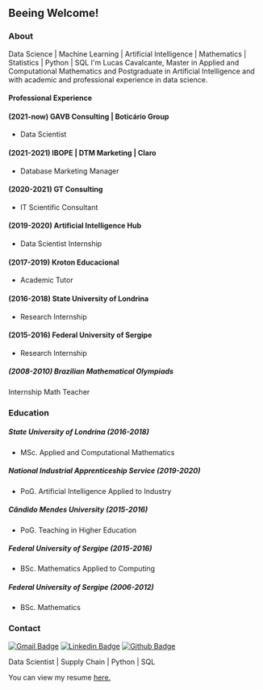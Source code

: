 ## Beeing Welcome!

### About
Data Science | Machine Learning | Artificial Intelligence | Mathematics | Statistics | Python | SQL
I'm Lucas Cavalcante, Master in Applied and Computational Mathematics and Postgraduate in Artificial Intelligence and with academic and professional experience in data science.

#### Professional Experience
#### (2021-now) GAVB Consulting | Boticário Group
- Data Scientist

#### (2021-2021) IBOPE | DTM Marketing | Claro
- Database Marketing Manager

#### (2020-2021) GT Consulting
- IT Scientific Consultant

#### (2019-2020) Artificial Intelligence Hub
- Data Scientist Internship

#### (2017-2019) Kroton Educacional
- Academic Tutor

#### (2016-2018) State University of Londrina
- Research Internship

#### (2015-2016) Federal University of Sergipe
- Research Internship

##### (2008-2010) Brazilian Mathematical Olympiads
Internship Math Teacher

### Education
##### State University of Londrina (2016-2018)
- MSc. Applied and Computational Mathematics

##### National Industrial Apprenticeship Service (2019-2020)
- PoG. Artificial Intelligence Applied to Industry

##### Cândido Mendes University (2015-2016)
- PoG. Teaching in Higher Education

##### Federal University of Sergipe (2015-2016)
- BSc. Mathematics Applied to Computing

##### Federal University of Sergipe (2006-2012)
- BSc. Mathematics

<!-- You can use the [editor on GitHub](https://github.com/lucascavalcante87/lucascavalcante87.github.io/edit/main/README.md) to maintain and preview the content for your website in Markdown files.

Whenever you commit to this repository, GitHub Pages will run [Jekyll](https://jekyllrb.com/) to rebuild the pages in your site, from the content in your Markdown files.

### Markdown

Markdown is a lightweight and easy-to-use syntax for styling your writing. It includes conventions for

```markdown
Syntax highlighted code block

# Header 1
## Header 2
### Header 3

- Bulleted
- List

1. Numbered
2. List

**Bold** and _Italic_ and `Code` text

[Link](url) and ![Image](src)
```

For more details see [Basic writing and formatting syntax](https://docs.github.com/en/github/writing-on-github/getting-started-with-writing-and-formatting-on-github/basic-writing-and-formatting-syntax).

### Jekyll Themes

Your Pages site will use the layout and styles from the Jekyll theme you have selected in your [repository settings](https://github.com/lucascavalcante87/lucascavalcante87.github.io/settings/pages). The name of this theme is saved in the Jekyll `_config.yml` configuration file. -->

### Contact
[![Gmail Badge](https://img.shields.io/badge/-lidcc87@gmail.com-c14438?style=flat&logo=Gmail&logoColor=white&link=mailto:lidcc87@gmail.com)](mailto:lidcc87@gmail.com) 
[![Linkedin Badge](https://img.shields.io/badge/-https://www.linkedin.com/in/lucascavalcante87/-0072b1?style=flat&logo=Linkedin&logoColor=white&link=https://www.linkedin.com/in/https://www.linkedin.com/in/lucascavalcante87//)](https://www.linkedin.com/in/https://www.linkedin.com/in/lucascavalcante87//) [![Github Badge](https://img.shields.io/badge/-lucascavalcante87-grey?style=flat&logo=github&logoColor=white&link=https://github.com/lucascavalcante87/)](https://www.github.com/lucascavalcante87/) <p align='left'>Data Scientist | Supply Chain | Python | SQL </p><p align='left'> You can view my resume <a href='https://drive.google.com/file/d/1trJDzR2QVG2SpY5VI5dm9xisDbdPAS-n/view?usp=sharing ' target=_blank><u>here</u>.</a></p>


